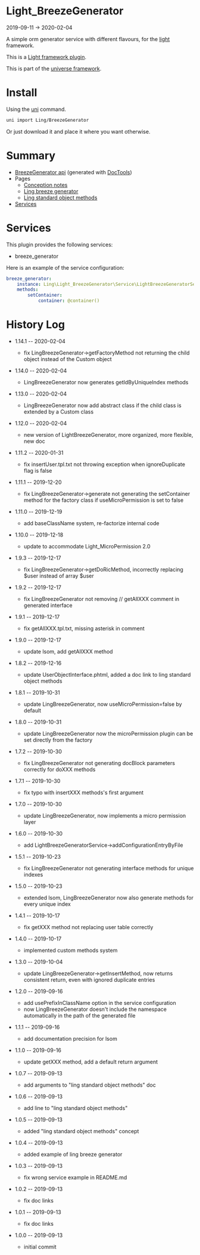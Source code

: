 Light_BreezeGenerator
===========
2019-09-11 -> 2020-02-04



A simple orm generator service with different flavours, for the [light](https://github.com/lingtalfi/Light) framework.


This is a [Light framework plugin](https://github.com/lingtalfi/Light/blob/master/doc/pages/plugin.md).

This is part of the [universe framework](https://github.com/karayabin/universe-snapshot).


Install
==========
Using the [uni](https://github.com/lingtalfi/universe-naive-importer) command.
```bash
uni import Ling/BreezeGenerator
```

Or just download it and place it where you want otherwise.






Summary
===========
- [BreezeGenerator api](https://github.com/lingtalfi/Light_BreezeGenerator/blob/master/doc/api/Ling/Light_BreezeGenerator.md) (generated with [DocTools](https://github.com/lingtalfi/DocTools))
- Pages
    - [Conception notes](https://github.com/lingtalfi/Light_BreezeGenerator/blob/master/doc/pages/conception-notes.md)
    - [Ling breeze generator](https://github.com/lingtalfi/Light_BreezeGenerator/blob/master/doc/pages/ling-breeze-generator.md)
    - [Ling standard object methods](https://github.com/lingtalfi/Light_BreezeGenerator/blob/master/doc/pages/ling-standard-object-methods.md)
- [Services](#services)



Services
=========


This plugin provides the following services:

- breeze_generator



Here is an example of the service configuration:

```yaml
breeze_generator:
    instance: Ling\Light_BreezeGenerator\Service\LightBreezeGeneratorService
    methods:
        setContainer:
            container: @container()

```




History Log
=============

- 1.14.1 -- 2020-02-04

    - fix LingBreezeGenerator->getFactoryMethod not returning the child object instead of the Custom object
    
- 1.14.0 -- 2020-02-04

    - LingBreezeGenerator now generates getIdByUniqueIndex methods
    
- 1.13.0 -- 2020-02-04

    - LingBreezeGenerator now add abstract class if the child class is extended by a Custom class
    
- 1.12.0 -- 2020-02-04

    - new version of LightBreezeGenerator, more organized, more flexible, new doc
    
- 1.11.2 -- 2020-01-31

    - fix insertUser.tpl.txt not throwing exception when ignoreDuplicate flag is false
    
- 1.11.1 -- 2019-12-20

    - fix LingBreezeGenerator->generate not generating the setContainer method for the factory class if useMicroPermission is set to false  
    
- 1.11.0 -- 2019-12-19

    - add baseClassName system, re-factorize internal code  
    
- 1.10.0 -- 2019-12-18

    - update to accommodate Light_MicroPermission 2.0  
    
- 1.9.3 -- 2019-12-17

    - fix LingBreezeGenerator->getDoRicMethod, incorrectly replacing $user instead of array $user  
    
- 1.9.2 -- 2019-12-17

    - fix LingBreezeGenerator not removing // getAllXXX comment in generated interface  
    
- 1.9.1 -- 2019-12-17

    - fix getAllXXX.tpl.txt, missing asterisk in comment  
    
- 1.9.0 -- 2019-12-17

    - update lsom, add getAllXXX method 
    
- 1.8.2 -- 2019-12-16

    - update UserObjectInterface.phtml, added a doc link to ling standard object methods 
    
- 1.8.1 -- 2019-10-31

    - update LingBreezeGenerator, now useMicroPermission=false by default 
    
- 1.8.0 -- 2019-10-31

    - update LingBreezeGenerator now the microPermission plugin can be set directly from the factory 
    
- 1.7.2 -- 2019-10-30

    - fix LingBreezeGenerator not generating docBlock parameters correctly for doXXX methods 
    
- 1.7.1 -- 2019-10-30

    - fix typo with insertXXX methods's first argument 
    
- 1.7.0 -- 2019-10-30

    - update LingBreezeGenerator, now implements a micro permission layer
    
- 1.6.0 -- 2019-10-30

    - add LightBreezeGeneratorService->addConfigurationEntryByFile
    
- 1.5.1 -- 2019-10-23

    - fix LingBreezeGenerator not generating interface methods for unique indexes
    
- 1.5.0 -- 2019-10-23

    - extended lsom, LingBreezeGenerator now also generate methods for every unique index
    
- 1.4.1 -- 2019-10-17

    - fix getXXX method not replacing user table correctly
    
- 1.4.0 -- 2019-10-17

    - implemented custom methods system
    
- 1.3.0 -- 2019-10-04

    - update LingBreezeGenerator->getInsertMethod, now returns consistent return, even with ignored duplicate entries
    
- 1.2.0 -- 2019-09-16

    - add usePrefixInClassName option in the service configuration
    - now LingBreezeGenerator doesn't include the namespace automatically in the path of the generated file
    
- 1.1.1 -- 2019-09-16

    - add documentation precision for lsom
    
- 1.1.0 -- 2019-09-16

    - update getXXX method, add a default return argument
    
- 1.0.7 -- 2019-09-13

    - add arguments to "ling standard object methods" doc
    
- 1.0.6 -- 2019-09-13

    - add line to "ling standard object methods"
    
- 1.0.5 -- 2019-09-13

    - added "ling standard object methods" concept
    
- 1.0.4 -- 2019-09-13

    - added example of ling breeze generator
    
- 1.0.3 -- 2019-09-13

    - fix wrong service example in README.md
    
- 1.0.2 -- 2019-09-13

    - fix doc links
    
- 1.0.1 -- 2019-09-13

    - fix doc links
    
- 1.0.0 -- 2019-09-13

    - initial commit